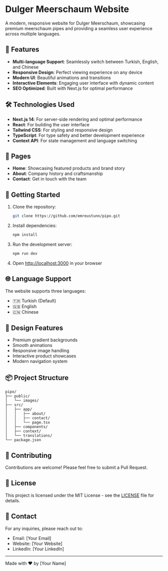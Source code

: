 # Dulger Meerschaum Website

A modern, responsive website for Dulger Meerschaum, showcasing premium meerschaum pipes and providing a seamless user experience across multiple languages.

## 🌟 Features

- **Multi-language Support**: Seamlessly switch between Turkish, English, and Chinese
- **Responsive Design**: Perfect viewing experience on any device
- **Modern UI**: Beautiful animations and transitions
- **Interactive Elements**: Engaging user interface with dynamic content
- **SEO Optimized**: Built with Next.js for optimal performance

## 🛠️ Technologies Used

- **Next.js 14**: For server-side rendering and optimal performance
- **React**: For building the user interface
- **Tailwind CSS**: For styling and responsive design
- **TypeScript**: For type safety and better development experience
- **Context API**: For state management and language switching

## 📱 Pages

- **Home**: Showcasing featured products and brand story
- **About**: Company history and craftsmanship
- **Contact**: Get in touch with the team

## 🚀 Getting Started

1. Clone the repository:
   ```bash
   git clone https://github.com/emreustunn/pipo.git
   ```

2. Install dependencies:
   ```bash
   npm install
   ```

3. Run the development server:
   ```bash
   npm run dev
   ```

4. Open [http://localhost:3000](http://localhost:3000) in your browser

## 🌐 Language Support

The website supports three languages:
- 🇹🇷 Turkish (Default)
- 🇬🇧 English
- 🇨🇳 Chinese

## 🎨 Design Features

- Premium gradient backgrounds
- Smooth animations
- Responsive image handling
- Interactive product showcases
- Modern navigation system

## 📦 Project Structure

```
pipo/
├── public/
│   └── images/
├── src/
│   ├── app/
│   │   ├── about/
│   │   ├── contact/
│   │   └── page.tsx
│   ├── components/
│   ├── context/
│   └── translations/
└── package.json
```

## 🤝 Contributing

Contributions are welcome! Please feel free to submit a Pull Request.

## 📄 License

This project is licensed under the MIT License - see the [LICENSE](LICENSE) file for details.

## 👥 Contact

For any inquiries, please reach out to:
- Email: [Your Email]
- Website: [Your Website]
- LinkedIn: [Your LinkedIn]

---

Made with ❤️ by [Your Name]
